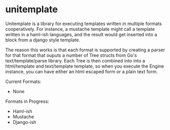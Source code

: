 unitemplate
===========

Unitemplate is a library for executing templates written in multiple formats 
cooperatively. For instance, a mustache template might call a template written
in a haml-ish languages, and the result would get inserted into a block from a
django style template.

The reason this works is that each format is supported by creating a parser for
that format that ouputs a number of Tree structs from Go's text/template/parse
library. Each Tree is then combined into into a html/template and text/template
template, so when you execute the Engine instance, you can have either an html
escaped form or a plain text form.

Current Formats:
* None

Formats in Progress:
* Haml-ish
* Mustache
* Django-ish
